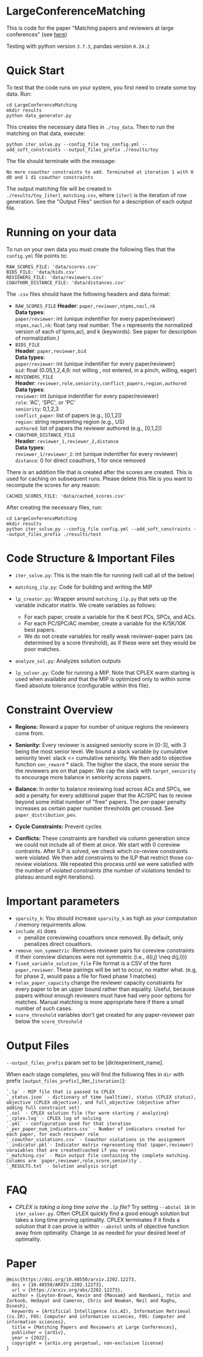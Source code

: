 # LargeConferenceMatching
This is code for the paper "Matching papers and reviewers at large conferences" (see [here](https://arxiv.org/abs/2202.12273))


Testing with python version `3.7.3`, pandas version `0.24.2`

# Quick Start

To test that the code runs on your system, you first need to create some toy data. Run:
```
cd LargeConferenceMatching
mkdir results
python data_generator.py
```
This creates the necessary data files in `./toy_data`. Then to run the matching on that data, execute:
```
python iter_solve.py --config_file toy_config.yml --add_soft_constraints --output_files_prefix ./results/toy
```
The file should terminate with the message:
```
No more coauthor constraints to add. Terminated at iteration 1 with 0 d0 and 1 d1 coauthor constraints
```
The output matching file will be created in `./results/toy_[iter]_matching.csv`, where `[iter]` is the iteration of row generation. See the "Output Files" section for a description of each output file. 

# Running on your data

To run on your own data you must create the following files that the `config.yml` file points to:
```
RAW_SCORES_FILE: 'data/scores.csv'
BIDS_FILE: 'data/bids.csv'
REVIEWERS_FILE: 'data/reviewers.csv'
COAUTHOR_DISTANCE_FILE: 'data/distances.csv'
```

The `.csv` files should have the following headers and data format:
- `RAW_SCORES_FILE`
**Header**: `paper,reviewer,ntpms,nacl,nk`\
**Data types**:\
`paper/reviewer`: int (unique indentifier for every paper/reviewer)\
`ntpms,nacl,nk`: float (any real number. The `n` represents the normalized version of each of tpms,acl, and k (keywords). See paper for description of normalization.)
- `BIDS_FILE`\
**Header**: `paper,reviewer,bid`\
**Data types**:\
`paper/reviewer`: int (unique indentifier for every paper/reviewer)\
`bid`: float (0.05,1,2,4,6: not willing , not entered, in a pinch, willing, eager)
- `REVIEWERS_FILE`\
**Header**: `reviewer,role,seniority,conflict_papers,region,authored`\
**Data types**:\
`reviewer`: int (unique indentifier for every paper/reviewer)\
`role`: 'AC', 'SPC', or 'PC'\
`seniority`: 0,1,2,3\
`conflict_paper`: list of papers (e.g., [0,1,2])\
`region`: string representing region (e.g., US)\
`authored`: list of papers the reviewer authored (e.g., [0,1,2])
- `COAUTHOR_DISTANCE_FILE`\
**Header**: `reviewer_1,reviewer_2,distance`\
**Data types**:\
`reviewer_1/reviewer_2`: int (unique indentifier for every reviewer)\
`distance`: 0 for direct coauthors, 1 for once removed

There is an addition file that is created after the scores are created. This is used for caching on subsequent runs. Please delete this file is you want to recompute the scores for any reason:
```
CACHED_SCORES_FILE: 'data/cached_scores.csv'
```

After creating the necessary files, run:

```
cd LargeConferenceMatching
mkdir results
python iter_solve.py --config_file config.yml --add_soft_constraints --output_files_prefix ./results/test
```


# Code Structure & Important Files
- `iter_solve.py`: This is the main file for running (will call all of the below)

- `matching_ilp.py`: Code for building and writing the MIP
- `lp_creator.py`: Wrapper around `matching_ilp.py` that sets up the variable indicator matrix. We create variables as follows:
    - For each paper, create a variable for the K best PCs, SPCs, and ACs.
    - For each PC/SPC/AC member, create a variable for the K/5K/10K best papers. 
    - We do not create variables for really weak reviewer-paper pairs (as determined by a score threshold), as if these were set they would be poor matches.

- `analyze_sol.py`: Analyzes solution outputs
- `lp_solver.py`: Code for running a MIP. Note that CPLEX warm starting is used when available and that the MIP is optimized only to within some fixed absolute tolerance (configurable within this file).

# Constraint Overview

- **Regions:** Reward a paper for number of unique regions the reviewers come from.

- **Seniority:** Every reviewer is assigned seniority score in [0-3], with 3 being the most senior level. We bound a slack variable by cumulative seniority level: slack <= cumulative seniority. We then add to objective function `sen_reward` * slack. The higher the slack, the more senior the the reviewers are on that paper. We cap the slack with `target_seniority` to encourage more balance in seniority across papers.

- **Balance:** In order to balance reviewing load across ACs and SPCs, we add a penalty for every additional paper that the AC/SPC has to review beyond some initial number of "free" papers. The per-paper penalty increases as certain paper number thresholds get crossed. See `paper_distribution_pen`.

- **Cycle Constraints:** Prevent cycles

- **Conflicts:** These constraints are handled via column generation since we could not include all of them at once. We start with 0 coreview contraints. After ILP is solved, we check which co-review constraints were violated. We then add constraints to the ILP that restrict those co-review violations. We repeated this process until we were satisfied with the number of violated constraints (the number of violations tended to plateau around eight iterations).

# Important parameters

- `sparsity_k`: You should increase `sparsity_k` as high as your computation / memory requirments allow.
- `include_d1` does
    - penalize coreviewing couathors once removed. By default, only penalizes direct couathors.
- `remove_non_symmetric` :Removes reviewer pairs for coreview constraints if their coreview distances were not symmetric (i.e., d(i,j) \neq d(j,i)))
- `fixed_variable_solution_file` File format is a CSV of the form `paper,reviewer`. These pairings will be set to occur, no matter what. (e.g, for phase 2, would pass a file for fixed phase 1 matches)
- `relax_paper_capacity` change the reviewer capacity constraints for every paper to be an upper bound rather than equality. Useful, because papers without enough reviewers must have had very poor options for matches. Manual matching is more appropriate here if there a small number of such cases.
- `score_threshold` variables don't get created for any paper-reviewer pair below the `score_threshold`


# Output Files

`--output_files_prefix` param set to be [dir/experiment_name].

When each stage completes, you will find the following files in `dir` with prefix `[output_files_prefix]`\_iter\_`[iteration]`]: 

    `.lp` - MIP file that is passed to CPLEX    
    `_status.json` - dictionary of time (walltime), status (CPLEX status), objective (CPLEX objective), and full_objective (objective after adding full constraint set)
    `.sol` - CPLEX solution file (for warm starting / analyzing)
    `_cplex.log` - CPLEX log of solcing
    `.yml` - configuration used for that iteration
    `_per_paper_num_indicators.csv` - Number of indicators created for each paper, for each reviewer role
    `_coauthor_violations.csv` - Coauthor violations in the assignment
    `_indicator.pkl`- Indicator matrix representing that (paper,reviewer) varaiables that are created(cached if you rerun)
    `_matching.csv` - Main output file containing the complete matching. Columns are `paper,reviewer,role,score,seniority`.
    `_RESULTS.txt` - Solution analysis script 

# FAQ

- *CPLEX is taking a long time solve the `.lp` file?* Try setting `--abstol 10` in `iter_solver.py`. Often CPLEX quickly find a good enough solution but takes a long time proving optimality. CPLEX terminates if it finds a solution that it can prove is within `--abstol` units of objective function away from optimality. Change `10` as needed for your desired level of optimality.

# Paper

```
@misc{https://doi.org/10.48550/arxiv.2202.12273,
  doi = {10.48550/ARXIV.2202.12273},
  url = {https://arxiv.org/abs/2202.12273},
  author = {Leyton-Brown, Kevin and {Mausam} and Nandwani, Yatin and Zarkoob, Hedayat and Cameron, Chris and Newman, Neil and Raghu, Dinesh},
  keywords = {Artificial Intelligence (cs.AI), Information Retrieval (cs.IR), FOS: Computer and information sciences, FOS: Computer and information sciences},
  title = {Matching Papers and Reviewers at Large Conferences},
  publisher = {arXiv},
  year = {2022},
  copyright = {arXiv.org perpetual, non-exclusive license}
}




